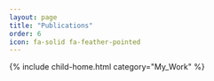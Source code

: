 ```yaml
---
layout: page
title: "Publications"
order: 6
icon: fa-solid fa-feather-pointed
---
```


{% include child-home.html category="My_Work" %}

<!-- <i class="fa-solid fa-feather"></i> -->

<!-- <i class="fa-solid fa-feather-pointed"></i> -->
